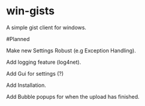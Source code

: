 win-gists
=========

A simple gist client for windows. 

#Planned

Make new Settings Robust (e.g Exception Handling).

Add logging feature (log4net).

Add Gui for settings (?)

Add Installation. 

Add Bubble popups for when the upload has finished. 

